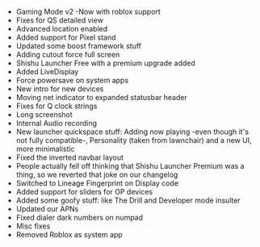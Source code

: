 * Gaming Mode v2 -Now with roblox support 
* Fixes for QS detailed view 
* Advanced location enabled 
* Added support for Pixel stand 
* Updated some boost framework stuff 
* Adding cutout force full screen 
* Shishu Launcher Free with a premium upgrade added 
* Added LiveDisplay 
* Force powersave on system apps 
* New intro for new devices 
* Moving net indicator to expanded statusbar header 
* Fixes for Q clock strings 
* Long screenshot 
* Internal Audio recording 
* New launcher quickspace stuff: Adding now playing -even though it's not fully compatible-, Personality (taken from lawnchair) and a new UI, more minimalistic 
* Fixed the inverted navbar layout 
* People actually fell off thinking that Shishu Launcher Premium was a thing, so we reverted that joke on our changelog 
* Switched to Lineage Fingerprint on Display code
* Added support for sliders for OP devices 
* Added some goofy stuff: like The Drill and Developer mode insulter 
* Updated our APNs 
* Fixed dialer dark numbers on numpad 
* Misc fixes
* Removed Roblox as system app

